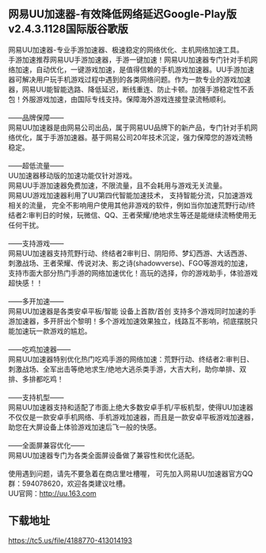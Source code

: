 ## 网易UU加速器-有效降低网络延迟Google-Play版v2.4.3.1128国际版谷歌版
网易UU加速器-专业手游加速器、极速稳定的网络优化、主机网络加速工具。 <br>手游加速推荐网易UU手游加速器，手游一键加速！网易UU加速器专门针对手机网络加速，自动优化，一键游戏加速，是值得信赖的手机游戏加速器。UU手游加速器可解决用户玩手机游戏过程中遇到的各类网络问题。作为一款专业的游戏加速器，网易UU能智能选路、降低延迟，断线重连、防止卡顿。加强手游稳定性不丢包！外服游戏加速，由国际专线支持。保障海外游戏连接登录流畅顺利。 <br> <br>——品牌保障—— <br>网易UU加速器是由网易公司出品，属于网易UU品牌下的新产品，专门针对手机网络优化，属于手游加速器。基于网易公司20年技术沉淀，强力保障您的游戏流畅稳定。 <br> <br>——超低流量—— <br>UU加速器移动版的加速功能仅针对游戏。 <br>网易UU手游加速器免费加速，不限流量，且不会耗用与游戏无关流量。 <br>网易UU游戏加速器利用了UU第四代智能加速技术， 支持智能分流，只加速游戏相关的流量， 完全不影响用户使用其他非游戏的软件，例如当你加速荒野行动/终结者2:审判日的时候，玩微信、QQ、王者荣耀/绝地求生等还是能继续流畅使用无任何干扰。 <br> <br>——支持游戏—— <br>网易UU加速器支持荒野行动、终结者2审判日、阴阳师、梦幻西游、大话西游、刺激战场、王者荣耀、传说对决、影之诗(shadowverse)、FGO等游戏的加速，支持市面大部分热门手游的网络加速优化！高玩的选择，你的游戏助手，体验游戏超快感！！ <br> <br>——多开加速—— <br>网易UU加速器是各类安卓平板/智能 设备上首款/首创 支持多个游戏同时加速的手游加速器，多开肝出个黎明！多个游戏加速效果独立，线路互不影响，彻底摆脱只能加速玩一款游戏的尴尬。 <br> <br>——吃鸡加速器—— <br>网易UU加速器特别优化热门吃鸡手游的网络加速：荒野行动、终结者2:审判日、刺激战场、全军出击等绝地求生/绝地大逃杀类手游，大吉大利，助你单排、双排、多排都吃鸡！ <br> <br>——支持机型—— <br>网易UU加速器支持和适配了市面上绝大多数安卓手机/平板机型，使得UU加速器不仅仅是一款安卓手机网络、手机游戏加速器，而且是一款安卓平板游戏加速器，助您在大屏设备上体验游戏加速后飞一般的快感。 <br> <br>——全面屏兼容优化—— <br>网易UU加速器专门为各类全面屏设备做了兼容性和优化适配。 <br> <br>使用遇到问题，请先不要急着在商店里吐槽喔， 可先加入网易UU加速器官方QQ群：594078620，欢迎各类建议吐槽。 <br>UU官网：http://uu.163.com
## 下载地址
https://tc5.us/file/4188770-413014193